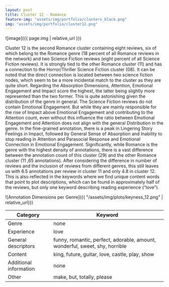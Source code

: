 ```yaml
---
layout: post
title: Cluster 12 - Romance
feature-img: "assets/img/portfolio/clusters_black.png"
img: "assets/img/portfolio/cluster12.png"
---
```

![image]({{ page.img | relative_url }})

Cluster 12 is the second Romance cluster containing eight reviews, six of which belong to the Romance genre (18 percent of all Romance reviews in the network) and two Science Fiction reviews (eight percent of all Science Fiction reviews). It is strongly tied to the other Romance cluster (11) and has a connection to the Horror/Thriller Science Fiction cluster (08). It can be noted that the direct connection is located between two science fiction nodes, which seem to be a more incidental match to the cluster as they are quite short.
Regarding the Absorption Dimensions, Attention, Emotional Engagement and Impact score the highest, the latter being slightly more represented than the two former. This is quite astonishing given the distribution of the genre in general. The Science Fiction reviews do not contain Emotional Engagement. But while they are mainly responsible for the rise of Impact above Emotional Engagement and contributing to the Attention count, even without this influence the ratio between Emotional Engagement and Attention does not align with the general Distribution in the genre.
In the fine-grained annotation, there is a peak in Lingering Story Feelings in Impact, followed by General Sense of Absorption and Inability to stop reading in Attention and Parasocial Response and Emotional Connection in Emotional Engagement. Significantly, while Romance is the genre with the highest density of annotations, there is a vast difference between the annotation count of this cluster (29) and the other Romance cluster (11 ,65 annotations). After considering the difference in number of reviews and the inclusion of reviews from different genres, this still leaves us with 6.5 annotations per review in cluster 11 and only 4.8 in cluster 12. This is also reflected in the keywords where we find unique content words that point to plot descriptions, which can be found in approximately half of the reviews, but only one keyword describing reading experience (“love”).

![Annotation Dimensions per Genre]({{ "/assets/img/plots/keyness_12.png" | relative_url}})

| Category               | Keyword                                                                     |
|------------------------|-----------------------------------------------------------------------------|
| Genre                  | none                                                                        |
| Experience             | love                                                                        |
| General descriptors    | funny, romantic, perfect, adorable, amount, wonderful, sweet, shy, horrible |
| Content                | king, future, guitar, love, castle, play, show                              |
| Additional information | none                                                                        |
| Other                  | make, but, totally, please                                                  |
